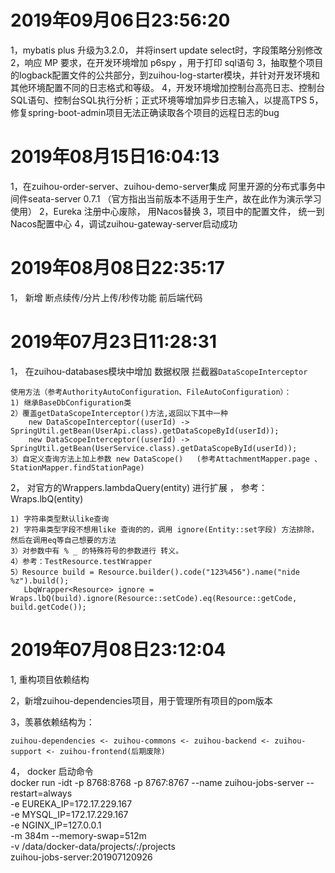 # 2019年09月06日23:56:20
1，mybatis plus 升级为3.2.0， 并将insert update select时，字段策略分别修改
2，响应 MP 要求，在开发环境增加 p6spy ，用于打印 sql语句
3，抽取整个项目的logback配置文件的公共部分，到zuihou-log-starter模块，并针对开发环境和其他环境配置不同的日志格式和等级。 
4，开发环境增加控制台高亮日志、控制台SQL语句、控制台SQL执行分析；正式环境等增加异步日志输入，以提高TPS
5，修复spring-boot-admin项目无法正确读取各个项目的远程日志的bug


# 2019年08月15日16:04:13
1，在zuihou-order-server、zuihou-demo-server集成 阿里开源的分布式事务中间件seata-server 0.7.1  （官方指出当前版本不适用于生产，故在此作为演示学习使用）
2，Eureka 注册中心废除， 用Nacos替换
3，项目中的配置文件， 统一到Nacos配置中心
4，调试zuihou-gateway-server启动成功


# 2019年08月08日22:35:17
1， 新增 断点续传/分片上传/秒传功能 前后端代码


# 2019年07月23日11:28:31
1， 在zuihou-databases模块中增加 数据权限 拦截器`DataScopeInterceptor`

    使用方法（参考AuthorityAutoConfiguration、FileAutoConfiguration）：
    1) 继承BaseDbConfiguration类
    2）覆盖getDataScopeInterceptor()方法,返回以下其中一种
        new DataScopeInterceptor((userId) -> SpringUtil.getBean(UserApi.class).getDataScopeById(userId)); 
        new DataScopeInterceptor((userId) -> SpringUtil.getBean(UserService.class).getDataScopeById(userId)); 
    3）自定义查询方法上加上参数 new DataScope()   (参考AttachmentMapper.page 、 StationMapper.findStationPage)

2， 对官方的Wrappers.lambdaQuery(entity) 进行扩展 ， 参考：Wraps.lbQ(entity)

    1) 字符串类型默认like查询
    2) 字符串类型字段不想用like 查询的的，调用 ignore(Entity::set字段) 方法排除，然后在调用eq等自己想要的方法 
    3）对参数中有 % _ 的特殊符号的参数进行 转义。
    4）参考：TestResource.testWrapper
    5）Resource build = Resource.builder().code("123%456").name("nide %z").build();
       LbqWrapper<Resource> ignore = Wraps.lbQ(build).ignore(Resource::setCode).eq(Resource::getCode, build.getCode());
    

# 2019年07月08日23:12:04
1, 重构项目依赖结构

2，新增zuihou-dependencies项目，用于管理所有项目的pom版本

3，羡慕依赖结构为：
    
    zuihou-dependencies <- zuihou-commons <- zuihou-backend <- zuihou-support <- zuihou-frontend(后期废除)
    
4， docker 启动命令    
docker run -idt -p  8768:8768 -p 8767:8767 --name zuihou-jobs-server --restart=always \
    -e EUREKA_IP=172.17.229.167 \
        -e MYSQL_IP=172.17.229.167 \
        -e NGINX_IP=127.0.0.1 \
	-m 384m --memory-swap=512m \
    -v /data/docker-data/projects/:/projects \
    zuihou-jobs-server:201907120926   
